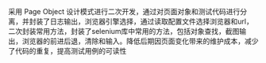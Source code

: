 采用 Page Object 设计模式进行二次开发，通过对页面对象和测试代码进行分离，并封装了日志输出，浏览器引擎选择，通过读取配置文件选择浏览器和url，二次封装常用方法，封装了selenium库中常用的方法，包括对象查找，截图输出，浏览器的前进后退，清除和输入。降低后期因页面变化带来的维护成本，减少了代码的重复，提高测试用例的可读性
